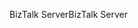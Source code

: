 <span data-ttu-id="b98d8-101">BizTalk Server</span><span class="sxs-lookup"><span data-stu-id="b98d8-101">BizTalk Server</span></span>